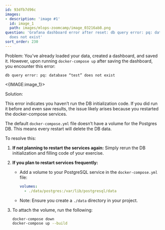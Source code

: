 ```yaml
---
id: 93dfb7d96c
images:
- description: 'image #1'
  id: image_1
  path: images/mlops-zoomcamp/image_03216ab8.png
question: 'Grafana dashboard error after reset: db query error: pq: database “test”
  does not exist'
sort_order: 230
---
```


Problem: You’ve already loaded your data, created a dashboard, and saved it. However, upon running `docker-compose up` after saving the dashboard, you encounter this error: 

```plaintext
db query error: pq: database “test” does not exist
```

<{IMAGE:image_1}>

Solution:

This error indicates you haven’t run the DB initialization code. If you did run it before and even saw results, the issue likely arises because you restarted the docker-compose services.

The default `docker-compose.yml` file doesn’t have a volume for the Postgres DB. This means every restart will delete the DB data.

To resolve this:

1. **If not planning to restart the services again:** Simply rerun the DB initialization and filling code of your exercise.

2. **If you plan to restart services frequently:**
   - Add a volume to your PostgreSQL service in the `docker-compose.yml` file:

     ```yaml
     volumes:
       - ./data/postgres:/var/lib/postgresql/data
     ```

   - Note: Ensure you create a `./data` directory in your project.

3. To attach the volume, run the following:

   ```bash
   docker-compose down
   docker-compose up --build
   ```